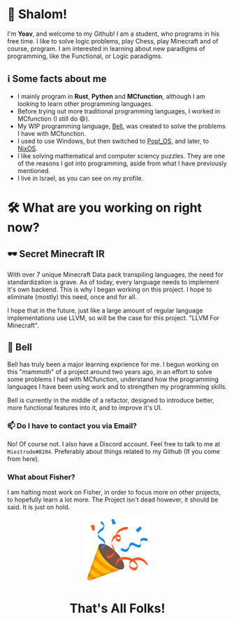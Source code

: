 # :wave: Shalom!
I'm **Yoav**, and welcome to my Github! I am a student, who programs in his free time. I like to solve logic problems, play Chess, play Minecraft and of course, program. I am interested in learning about new paradigms of programming, like the Functional, or Logic paradigms. 

## :information_source: Some facts about me
- I mainly program in **Rust**, **Python** and **MCfunction**, although I am looking to learn other programming languages.
- Before trying out more traditional programming languages, I worked in MCfunction (I still do :smile:).
- My WIP programming language, [Bell](https://github.com/Miestrode/bell/), was created to solve the problems I have with MCfunction.
- I used to use Windows, but then switched to [Pop!_OS](https://pop.system76.com/), and later, to [NixOS](https://nixos.org/).
- I like solving mathematical and computer sciency puzzles. They are one of the reasons I got into programming, aside from what I have previously mentioned.
- I live in Israel, as you can see on my profile.

# :hammer_and_wrench: What are you working on right now?
## :dark_sunglasses: Secret Minecraft IR
With over 7 unique Minecraft Data pack transpiling languages, the need for standardization is grave.
As of today, every language needs to implement it's own backend. This is why I began working on this project. I hope to eliminate (mostly) this need, once and for all.

I hope that in the future, just like a large amount of regular language implementations use LLVM, so will be the case for this project. "LLVM For Minecraft".

## :bell: Bell
Bell has truly been a major learning exprience for me. I begun working on this "mammoth" of a project around two years ago, in an effort to solve some problems I had with MCfunction, understand how the programming languages I have been using work and to strengthen my programming skills.

Bell is currently in the middle of a refactor, designed to introduce better, more functional features into it, and to improve it's UI.

### :mailbox: Do I have to contact you via Email?
No! Of course not. I also have a Discord account. Feel free to talk to me at `Miestrode#8204`. Preferably about things related to my Github (If you come from here).

### What about Fisher?
I am halting most work on Fisher, in order to focus more on other projects, to hopefully learn a lot more. The Project isn't dead however, it should be said. It is just on hold.

<p align="center">
    <img src="assets/Party Popper.svg" width="150" height="150">
    <h1 align="center">That's All Folks!</h1>
</p>
